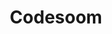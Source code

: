 ---
title: "Codesoom"
layout: category
permalink: /categories/codesoom/
author_profile: true
taxonomy: Codesoom
sidebar:
  nav: "categories"
---